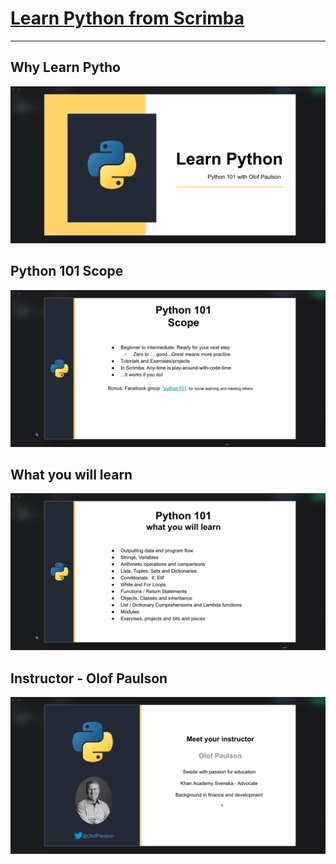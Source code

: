 # [Learn Python from Scrimba](https://v2.scrimba.com/learn-python-c03)
---
## Why Learn Pytho
![Why Learn Python](images/image.png)
## Python 101 Scope
![Python 101 Scope](images/image01.png)
## What you will learn
![What you will learn](images/image02.png)
## Instructor - Olof Paulson
![Instructor - Olof Paulson](images/image03.png)

